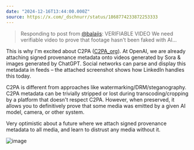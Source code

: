 ```yaml
---
date: "2024-12-16T13:44:00.000Z"
source: https://x.com/_dschnurr/status/1868774233872253333
---
```


> Responding to post from [@balajis](https://x.com/balajis): VERIFIABLE VIDEO We need verifiable video to prove that footage hasn't been faked with AI... 

This is why I'm excited about C2PA ([C2PA_org](https://x.com/C2PA_org)). At OpenAI, we are already attaching signed provenance metadata onto videos generated by Sora & images generated by ChatGPT. Social networks can parse and display this metadata in feeds – the attached screenshot shows how LinkedIn handles this today.

C2PA is different from approaches like watermarking/DRM/steganography. C2PA metadata can be trivially stripped or lost during transcoding/cropping by a platform that doesn't respect C2PA. However, when preserved, it allows you to definitively prove that some media was emitted by a given AI model, camera, or other system.

Very optimistic about a future where we attach signed provenance metadata to all media, and learn to distrust any media without it.

![image](/static/2024-12-16T13-44-1868774233872253333-0.png)